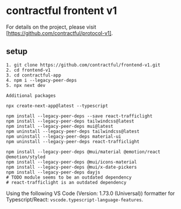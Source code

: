# contractful frontent v1

For details on the project, please visit [https://github.com/contractful/protocol-v1].

## setup

```
1. git clone https://github.com/contractful/frontend-v1.git
2. cd frontend-v1
3. cd contractful-app
4. npm i --legacy-peer-deps
5. npx next dev

Additional packages

npx create-next-app@latest --typescript

npm install --legacy-peer-deps --save react-trafficlight
npm install --legacy-peer-deps tailwindcss@latest
npm install --legacy-peer-deps mui@latest
npm uninstall --legacy-peer-deps tailwindcss@latest
npm uninstall --legacy-peer-deps material-ui
npm uninstall --legacy-peer-deps react-trafficlight

npm install --legacy-peer-deps @mui/material @emotion/react @emotion/styled
npm install --legacy-peer-deps @mui/icons-material
npm install --legacy-peer-deps @mui/x-date-pickers
npm install --legacy-peer-deps dayjs
# TODO module seems to be an outdated dependency
# react-trafficlight is an outdated dependency
```

Using the following VS Code (Version: 1.73.0 (Universal)) formatter for Typescript/React: `vscode.typescript-language-features`.
